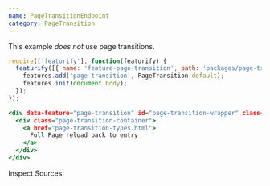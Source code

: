 ```yaml
---
name: PageTransitionEndpoint
category: PageTransition
---
```


This example *does not* use page transitions.

```types.js
require(['featurify'], function(featurify) {
  featurify([{ name: 'feature-page-transition', path: 'packages/page-transition/lib/main.min.js' }, 'base', 'base.features'], function(PageTransition, base, features) {
    features.add('page-transition', PageTransition.default);
    features.init(document.body);
  });
});
```
```types.html
<div data-feature="page-transition" id="page-transition-wrapper" class="ft-page-transition">
  <div class="page-transition-container">
    <a href="page-transition-types.html">
      Full Page reload back to entry
    </a>
  </div>
</div>
```
Inspect Sources:
```src:../src/index.js
```
```src:../src/style.scss
```
```types:../lib/style.css
```